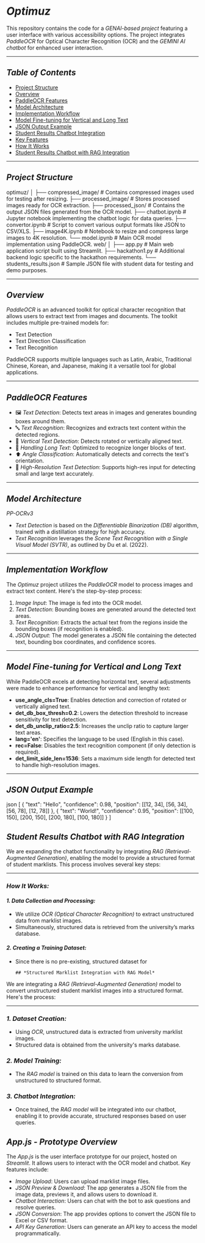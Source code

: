 # *Optimuz*

This repository contains the code for a *GENAI-based project* featuring a user interface with various accessibility options. The project integrates *PaddleOCR* for Optical Character Recognition (OCR) and the *GEMINI AI chatbot* for enhanced user interaction.

---

## *Table of Contents*
- [Project Structure](#project-structure)
- [Overview](#overview)
- [PaddleOCR Features](#paddleocr-features)
- [Model Architecture](#model-architecture)
- [Implementation Workflow](#implementation-workflow)
- [Model Fine-tuning for Vertical and Long Text](#model-fine-tuning-for-vertical-and-long-text)
- [JSON Output Example](#json-output-example)
- [Student Results Chatbot Integration](#student-results-chatbot-integration)
- [Key Features](#key-features)
- [How It Works](#how-it-works)
- [Student Results Chatbot with RAG Integration](#student-results-chatbot-with-rag-integration)

---

## *Project Structure*

optimuz/ │ ├── compressed_image/ # Contains compressed images used for testing after resizing. ├── processed_image/ # Stores processed images ready for OCR extraction. ├── processed_json/ # Contains the output JSON files generated from the OCR model. ├── chatbot.ipynb # Jupyter notebook implementing the chatbot logic for data queries. ├── convertor.ipynb # Script to convert various output formats like JSON to CSV/XLS. ├── image4K.ipynb # Notebook to resize and compress large images to 4K resolution. └── model.ipynb # Main OCR model implementation using PaddleOCR. web/ │ ├── app.py # Main web application script built using Streamlit. ├── hackathon1.py # Additional backend logic specific to the hackathon requirements. └── students_results.json # Sample JSON file with student data for testing and demo purposes.


---

## <a id="overview"></a> *Overview*

*PaddleOCR* is an advanced toolkit for optical character recognition that allows users to extract text from images and documents. The toolkit includes multiple pre-trained models for:

- Text Detection
- Text Direction Classification
- Text Recognition

PaddleOCR supports multiple languages such as Latin, Arabic, Traditional Chinese, Korean, and Japanese, making it a versatile tool for global applications.

---

## <a id="paddleocr-features"></a> *PaddleOCR Features*

- 🖼 *Text Detection*: Detects text areas in images and generates bounding boxes around them.
- 🔤 *Text Recognition*: Recognizes and extracts text content within the detected regions.
- 🔄 *Vertical Text Detection*: Detects rotated or vertically aligned text.
- 📏 *Handling Long Text*: Optimized to recognize longer blocks of text.
- ⬆ *Angle Classification*: Automatically detects and corrects the text's orientation.
- 📸 *High-Resolution Text Detection*: Supports high-res input for detecting small and large text accurately.

---

## <a id="model-architecture"></a> *Model Architecture*

*PP-OCRv3*

- *Text Detection* is based on the *Differentiable Binarization (DB)* algorithm, trained with a distillation strategy for high accuracy.
- *Text Recognition* leverages the *Scene Text Recognition with a Single Visual Model (SVTR)*, as outlined by Du et al. (2022).

---

## <a id="implementation-workflow"></a> *Implementation Workflow*

The *Optimuz* project utilizes the *PaddleOCR* model to process images and extract text content. Here's the step-by-step process:

1. *Image Input*: The image is fed into the OCR model.
2. *Text Detection*: Bounding boxes are generated around the detected text areas.
3. *Text Recognition*: Extracts the actual text from the regions inside the bounding boxes (if recognition is enabled).
4. *JSON Output*: The model generates a JSON file containing the detected text, bounding box coordinates, and confidence scores.

---

## <a id="model-fine-tuning-for-vertical-and-long-text"></a> *Model Fine-tuning for Vertical and Long Text*

While PaddleOCR excels at detecting horizontal text, several adjustments were made to enhance performance for vertical and lengthy text:

- **use_angle_cls=True**: Enables detection and correction of rotated or vertically aligned text.
- **det_db_box_thresh=0.2**: Lowers the detection threshold to increase sensitivity for text detection.
- **det_db_unclip_ratio=2.5**: Increases the unclip ratio to capture larger text areas.
- **lang='en'**: Specifies the language to be used (English in this case).
- **rec=False**: Disables the text recognition component (if only detection is required).
- **det_limit_side_len=1536**: Sets a maximum side length for detected text to handle high-resolution images.

---

## <a id="json-output-example"></a> *JSON Output Example*

json
[
    {
        "text": "Hello",
        "confidence": 0.98,
        "position": [[12, 34], [56, 34], [56, 78], [12, 78]]
    },
    {
        "text": "World!",
        "confidence": 0.95,
        "position": [[100, 150], [200, 150], [200, 180], [100, 180]]
    }
]


## *Student Results Chatbot with RAG Integration*

We are expanding the chatbot functionality by integrating *RAG (Retrieval-Augmented Generation)*, enabling the model to provide a structured format of student marklists. This process involves several key steps:

---

### *How It Works:*

#### *1. Data Collection and Processing:*
- We utilize *OCR (Optical Character Recognition)* to extract unstructured data from marklist images.
- Simultaneously, structured data is retrieved from the university’s marks database.

#### *2. Creating a Training Dataset:*
- Since there is no pre-existing, structured dataset for
  ```
  ## *Structured Marklist Integration with RAG Model*

We are integrating a *RAG (Retrieval-Augmented Generation)* model to convert unstructured student marklist images into a structured format. Here's the process:

---

### *1. Dataset Creation:*
- Using *OCR*, unstructured data is extracted from university marklist images.
- Structured data is obtained from the university's marks database.

### *2. Model Training:*
- The *RAG model* is trained on this data to learn the conversion from unstructured to structured format.

### *3. Chatbot Integration:*
- Once trained, the *RAG model* will be integrated into our chatbot, enabling it to provide accurate, structured responses based on user queries.



## *App.js - Prototype Overview*

The *App.js* is the user interface prototype for our project, hosted on *Streamlit*. It allows users to interact with the OCR model and chatbot. Key features include:

- *Image Upload*: Users can upload marklist image files.
- *JSON Preview & Download*: The app generates a JSON file from the image data, previews it, and allows users to download it.
- *Chatbot Interaction*: Users can chat with the bot to ask questions and resolve queries.
- *JSON Conversion*: The app provides options to convert the JSON file to Excel or CSV format.
- *API Key Generation*: Users can generate an API key to access the model programmatically.
